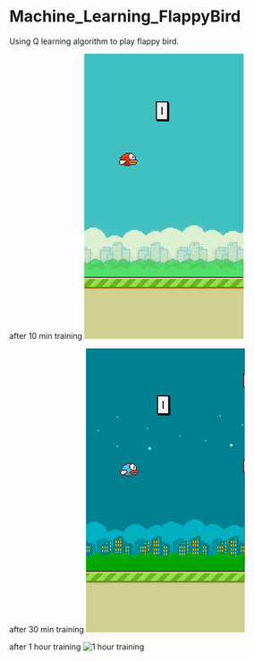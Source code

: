 # Machine_Learning_FlappyBird
Using Q learning algorithm to play flappy bird.

after 10 min training
![10 minutes training](TrainingPic/10m.gif)

after 30 min training
![30 minutes training](TrainingPic/30m.gif)

after 1 hour training
![1 hour training](TrainingPic/1hour.gif)